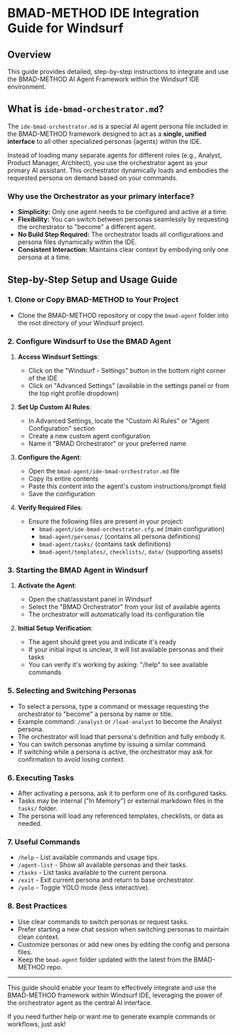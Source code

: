 # BMAD-METHOD IDE Integration Guide for Windsurf

## Overview

This guide provides detailed, step-by-step instructions to integrate and use the BMAD-METHOD AI Agent Framework within the Windsurf IDE environment.

## What is `ide-bmad-orchestrator.md`?

The `ide-bmad-orchestrator.md` is a special AI agent persona file included in the BMAD-METHOD framework designed to act as a **single, unified interface** to all other specialized personas (agents) within the IDE.

Instead of loading many separate agents for different roles (e.g., Analyst, Product Manager, Architect), you use the orchestrator agent as your primary AI assistant. This orchestrator dynamically loads and embodies the requested persona on demand based on your commands.

### Why use the Orchestrator as your primary interface?

- **Simplicity:** Only one agent needs to be configured and active at a time.
- **Flexibility:** You can switch between personas seamlessly by requesting the orchestrator to "become" a different agent.
- **No Build Step Required:** The orchestrator loads all configurations and persona files dynamically within the IDE.
- **Consistent Interaction:** Maintains clear context by embodying only one persona at a time.

## Step-by-Step Setup and Usage Guide

### 1. Clone or Copy BMAD-METHOD to Your Project

- Clone the BMAD-METHOD repository or copy the `bmad-agent` folder into the root directory of your Windsurf project.

### 2. Configure Windsurf to Use the BMAD Agent

1. **Access Windsurf Settings**:
   - Click on the "Windsurf - Settings" button in the bottom right corner of the IDE
   - Click on "Advanced Settings" (available in the settings panel or from the top right profile dropdown)

2. **Set Up Custom AI Rules**:
   - In Advanced Settings, locate the "Custom AI Rules" or "Agent Configuration" section
   - Create a new custom agent configuration
   - Name it "BMAD Orchestrator" or your preferred name

3. **Configure the Agent**:
   - Open the `bmad-agent/ide-bmad-orchestrator.md` file
   - Copy its entire contents
   - Paste this content into the agent's custom instructions/prompt field
   - Save the configuration

4. **Verify Required Files**:
   - Ensure the following files are present in your project:
     - `bmad-agent/ide-bmad-orchestrator.cfg.md` (main configuration)
     - `bmad-agent/personas/` (contains all persona definitions)
     - `bmad-agent/tasks/` (contains task definitions)
     - `bmad-agent/templates/`, `checklists/`, `data/` (supporting assets)

### 3. Starting the BMAD Agent in Windsurf

1. **Activate the Agent**:
   - Open the chat/assistant panel in Windsurf
   - Select the "BMAD Orchestrator" from your list of available agents
   - The orchestrator will automatically load its configuration file

2. **Initial Setup Verification**:
   - The agent should greet you and indicate it's ready
   - If your initial input is unclear, it will list available personas and their tasks
   - You can verify it's working by asking: "/help" to see available commands

### 5. Selecting and Switching Personas

- To select a persona, type a command or message requesting the orchestrator to "become" a persona by name or title.
- Example command: `/analyst` or `/load-analyst` to become the Analyst persona.
- The orchestrator will load that persona's definition and fully embody it.
- You can switch personas anytime by issuing a similar command.
- If switching while a persona is active, the orchestrator may ask for confirmation to avoid losing context.

### 6. Executing Tasks

- After activating a persona, ask it to perform one of its configured tasks.
- Tasks may be internal ("In Memory") or external markdown files in the `tasks/` folder.
- The persona will load any referenced templates, checklists, or data as needed.

### 7. Useful Commands

- `/help` - List available commands and usage tips.
- `/agent-list` - Show all available personas and their tasks.
- `/tasks` - List tasks available to the current persona.
- `/exit` - Exit current persona and return to base orchestrator.
- `/yolo` - Toggle YOLO mode (less interactive).

### 8. Best Practices

- Use clear commands to switch personas or request tasks.
- Prefer starting a new chat session when switching personas to maintain clean context.
- Customize personas or add new ones by editing the config and persona files.
- Keep the `bmad-agent` folder updated with the latest from the BMAD-METHOD repo.

---

This guide should enable your team to effectively integrate and use the BMAD-METHOD framework within Windsurf IDE, leveraging the power of the orchestrator agent as the central AI interface.

If you need further help or want me to generate example commands or workflows, just ask!
